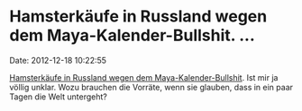 Hamsterkäufe in Russland wegen dem Maya-Kalender-Bullshit. \...
===============================================================

Date: 2012-12-18 10:22:55

[Hamsterkäufe in Russland wegen dem
Maya-Kalender-Bullshit](http://www.guardian.co.uk/world/2012/dec/17/mayan-apocalypse-mania-grips-russia).
Ist mir ja völlig unklar. Wozu brauchen die Vorräte, wenn sie glauben,
dass in ein paar Tagen die Welt untergeht?
